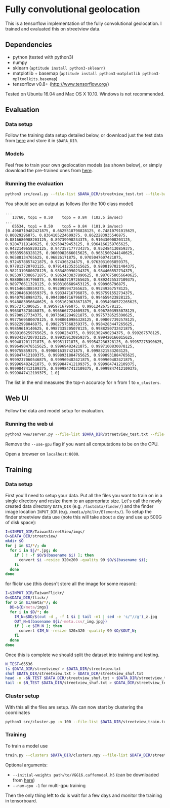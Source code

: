 # Fully convolutional geolocation
This is a tensorflow implementation of the fully convolutional geolocation.
I trained and evaluated this on streetview data.

## Dependencies
 * python (tested with python3)
 * numpy
 * sklearn (`aptitude install python3-sklearn`)
 * matplotlib + basemap (`aptitude install python3-matplotlib python3-mpltoolkits.basemap`)
 * tensorflow v0.8+ (http://www.tensorflow.org/)

Tested on Ubuntu 16.04 and Mac OS X 10.10. Windows is not recommended.

## Evaluation
### Data setup
Follow the training data setup detailed below, or download just the test data from [here](https://drive.google.com/folderview?id=0B9Rfwa3xKC_rWDVDZGZmWFJNbDA) and store it in `$DARA_DIR`.

### Models
Feel free to train your own geolocation models (as shown below), or simply download the pre-trained ones from [here](https://drive.google.com/folderview?id=0B9Rfwa3xKC_rWDVDZGZmWFJNbDA).

### Running the evaluation
```bash
python3 src/eval.py --file-list $DARA_DIR/streetview_test.txt --file-base-dir $DARA_DIR/streetview/ path/to/model/
```

You should see an output as follows (for the 100 class model)
```
...
   13760, top1 = 0.50    top5 = 0.84  (102.5 im/sec)
...
   65534, top1 = 0.50    top5 = 0.84  (101.9 im/sec)
[0.4968719482421875, 0.6625518798828125, 0.74810791015625, 0.80029296875, 0.8364105224609375, 0.8622283935546875, 0.8816680908203125, 0.89739990234375, 0.910430908203125, 0.92047119140625, 0.92950439453125, 0.9364166259765625, 0.9422149658203125, 0.947357177734375, 0.952484130859375, 0.95635986328125, 0.9600982666015625, 0.9631500244140625, 0.96588134765625, 0.96826171875, 0.9705047607421875, 0.9724578857421875, 0.974365234375, 0.9763031005859375, 0.977813720703125, 0.9791412353515625, 0.9808197021484375, 0.9821319580078125, 0.983489990234375, 0.984466552734375, 0.9853973388671875, 0.9863433837890625, 0.9870758056640625, 0.988006591796875, 0.9886627197265625, 0.9892425537109375, 0.989776611328125, 0.9903106689453125, 0.990966796875, 0.991546630859375, 0.992095947265625, 0.99249267578125, 0.9929046630859375, 0.99334716796875, 0.9937591552734375, 0.99407958984375, 0.9943084716796875, 0.994659423828125, 0.9948883056640625, 0.9951629638671875, 0.9954986572265625, 0.9957275390625, 0.9959716796875, 0.996124267578125, 0.996307373046875, 0.9965667724609375, 0.9967803955078125, 0.99700927734375, 0.9973602294921875, 0.9975738525390625, 0.9977569580078125, 0.9980010986328125, 0.998077392578125, 0.99822998046875, 0.9982757568359375, 0.9984283447265625, 0.99859619140625, 0.9987335205078125, 0.9988250732421875, 0.9989166259765625, 0.9990234375, 0.9991302490234375, 0.999267578125, 0.9993438720703125, 0.999359130859375, 0.999420166015625, 0.999481201171875, 0.99951171875, 0.999542236328125, 0.99957275390625, 0.9996490478515625, 0.99969482421875, 0.9997100830078125, 0.999755859375, 0.9998016357421875, 0.9998321533203125, 0.999847412109375, 0.9998931884765625, 0.9998931884765625, 0.9999237060546875, 0.999969482421875, 0.999969482421875, 0.999969482421875, 0.9999847412109375, 0.9999847412109375, 0.9999847412109375, 0.9999847412109375, 0.9999847412109375, 0.9999847412109375, 1.0]
```
The list in the end measures the top-n accuracy for n from 1 to `n_clusters`.
## Web UI
Follow the data and model setup for evaluation.
### Running the web ui
```bash
python3 www/server.py --file-list $DARA_DIR/streetview_test.txt --file-base-dir $DARA_DIR/streetview/ path/to/model/ --use-gpu
```
Remove the `--use-gpu` flag if you want all computations to be on the CPU.

Open a browser on `localhost:8000`.

## Training
### Data setup
First you'll need to setup your data.
Put all the files you want to train on in a single directory and resize them to an appropriate size.
Let's call the newly created data directory `DATA_DIR` (e.g. `/fastdata/finder/`) and the finder image location `INPUT_DIR` (e.g. `/media/philkr/Elements/`).
To setup the finder streetview data use (note this will take about a day and use up 500G of disk space):
```bash
I=$INPUT_DIR/TaiwanStreetView/imgs/
O=$DATA_DIR/streetview/
mkdir $O
for j in $I/*/; do
  for i in $j/*.jpg; do
    if [ ! -f $O/$(basename $i) ]; then 
      convert $i -resize 320x200 -quality 99 $O/$(basename $i);
    fi
  done
done
```
for flickr use (this doesn't store all the image for some reason):
```bash
I=$INPUT_DIR/TaiwanFlickr/
O=$DATA_DIR/flickr/
for D in $I/meta/*/; do
  DD=${D/meta/imgs}
  for i in $D/*; do
    IM_N=$DD/$(cut -d , -f 1 $i | tail -n1 | sed -e 's/"//g')_z.jpg
    OUT_N=$(basename ${i/-meta.csv/_img.jpg})
    if [ -e $IM_N ]; then
      convert $IM_N -resize 320x320 -quality 99 $O/$OUT_N;
    fi
  done
done
```
Once this is complete we should split the dataset into training and testing.
```bash
N_TEST=65536
ls $DATA_DIR/streetview/ > $DATA_DIR/streetview.txt
shuf $DATA_DIR/streetview.txt > $DATA_DIR/streetview_shuf.txt
head -n -$N_TEST $DATA_DIR/streetview_shuf.txt > $DATA_DIR/streetview_train.txt
tail -n $N_TEST $DATA_DIR/streetview_shuf.txt > $DATA_DIR/streetview_test.txt
```
### Cluster setup
With this all the files are setup. We can now start by clustering the coordinates
```bash
python3 src/cluster.py -n 100 --file-list $DATA_DIR/streetview_train.txt $DATA_DIR/clusters.npy
```
### Training
To train a model use
```bash
train.py --clusters $DATA_DIR/clusters.npy --file-list $DATA_DIR/streetview_train.txt --file-base-dir $DATA_DIR/streetview/
```
Optional arguments:
 * `--initial-weights path/to/VGG16.caffemodel.h5` (can be downloaded from [here](https://drive.google.com/folderview?id=0B9Rfwa3xKC_rWDVDZGZmWFJNbDA))
 * `--num-gpu -1` for multi-gpu training

Then the only thing left to do is wait for a few days and monitor the training in tensorboard.